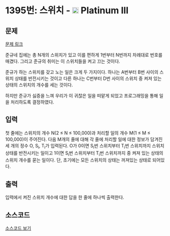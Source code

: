 # 1395번: 스위치 - <img src="https://static.solved.ac/tier_small/18.svg" style="height:20px" /> Platinum III

<!-- performance -->

<!-- 문제 제출 후 깃허브에 푸시를 했을 때 제출한 코드의 성능이 입력될 공간입니다.-->

<!-- end -->

## 문제

[문제 링크](https://boj.kr/1395)


<p>준규네 집에는 총 N개의 스위치가 있고 이를 편하게 1번부터 N번까지 차례대로 번호를 매겼다. 그리고 준규의 취미는 이 스위치들을 켜고 끄는 것이다.</p>

<p>준규가 하는 스위치를 갖고 노는 일은 크게 두 가지이다. 하나는 A번부터 B번 사이의 스위치 상태를 반전시키는 것이고 다른 하나는 C번부터 D번 사이의 스위치 중 켜져 있는 상태의 스위치의 개수를 세는 것이다.</p>

<p>하지만 준규가 싫증을 느껴 우리가 이 귀찮은 일을 떠맡게 되었고 프로그래밍을 통해 일을 처리하도록 결정하였다.</p>



## 입력


<p>첫 줄에는 스위치의 개수 N(2 ≤ N ≤ 100,000)과 처리할 일의 개수 M(1 ≤ M ≤ 100,000)이 주어진다. 다음 M개의 줄에 대해 각 줄에 처리할 일에 대한 정보가 담겨진 세 개의 정수 O, S<sub>i</sub>, T<sub>i</sub>가 입력된다. O가 0이면 S<sub>i</sub>번 스위치부터 T<sub>i</sub>번 스위치까지 스위치 상태를 반전시키는 일이고 1이면 S<sub>i</sub>번 스위치부터 T<sub>i</sub>번 스위치까지 중 켜져 있는 상태의 스위치 개수를 묻는 일이다. 단, 초기에는 모든 스위치의 상태는 꺼져있는 상태로 되어있다.</p>



## 출력


<p>입력에서 켜진 스위치 개수에 대한 답을 한 줄에 하나씩 출력한다.</p>



## 소스코드

[소스코드 보기](Main.java)